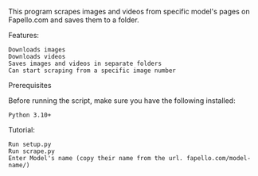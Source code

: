 This program scrapes images and videos from specific model's pages on Fapello.com and saves them to a folder.

Features:

    Downloads images
    Downloads videos
    Saves images and videos in separate folders
    Can start scraping from a specific image number

Prerequisites

Before running the script, make sure you have the following installed:

    Python 3.10+

Tutorial:

	Run setup.py
	Run scrape.py
	Enter Model's name (copy their name from the url. fapello.com/model-name/)
